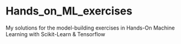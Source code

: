 # Hands_on_ML_exercises
 My solutions for the model-building exercises in Hands-On Machine Learning with Scikit-Learn & Tensorflow
